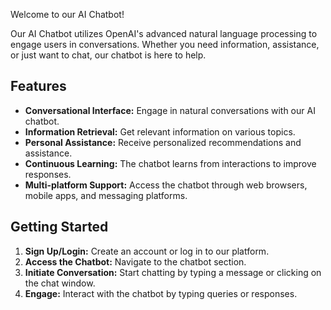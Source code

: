 Welcome to our AI Chatbot!

Our AI Chatbot utilizes OpenAI's advanced natural language processing to engage users in conversations. Whether you need information, assistance, or just want to chat, our chatbot is here to help.

## Features

- **Conversational Interface:** Engage in natural conversations with our AI chatbot.
- **Information Retrieval:** Get relevant information on various topics.
- **Personal Assistance:** Receive personalized recommendations and assistance.
- **Continuous Learning:** The chatbot learns from interactions to improve responses.
- **Multi-platform Support:** Access the chatbot through web browsers, mobile apps, and messaging platforms.

## Getting Started

1. **Sign Up/Login:** Create an account or log in to our platform.
2. **Access the Chatbot:** Navigate to the chatbot section.
3. **Initiate Conversation:** Start chatting by typing a message or clicking on the chat window.
4. **Engage:** Interact with the chatbot by typing queries or responses.
